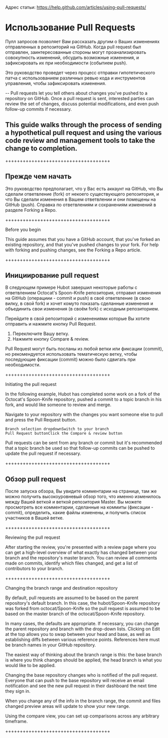 Адрес статьи:
https://help.github.com/articles/using-pull-requests/

# Использование Pull Requests

Пулл запросов позволяет Вам рассказать другим о Ваших изменениях отправленных в репозиторий на GitHub.
Когда pull request был отправлен, заинтересованные стороны могут проанализировать совокупность изменений, обсудить возможные изменения, и зафиксировать их при необходимости (событием push).

Это руководство проведет через процесс отправки гипотетического патча с использованием различных ревью кода и инструментов управления, чтобы зафиксировать изменения.

--
Pull requests let you tell others about changes you've pushed to a repository on GitHub. Once a pull request is sent, interested parties can review the set of changes, discuss potential modifications, and even push follow-up commits if necessary.

This guide walks through the process of sending a hypothetical pull request and using the various code review and management tools to take the change to completion.
--

++++++++++++++++++++++++++++++++++++

## Прежде чем начать

Это руководство предполагает, что у Вас есть аккаунт на GitHub, что Вы сделали ответвление (fork) от некоего существующего репозитория, и что Вы сделали изменения в Вашем ответвлении и они помещены на GitHub (push). Справка по ответвлениям и сохранениям изменений в разделе Forking a Repo.

++++++++++++++++++++++++++++++++++++

Before you begin

This guide assumes that you have a GitHub account, that you've forked an existing repository, and that you've pushed changes to your fork. For help with forking and pushing changes, see the Forking a Repo article.

++++++++++++++++++++++++++++++++++++

## Инициирование pull request

В следующем примере Hubot завершил некоторые работы с ответвлением Octocat's Spoon-Knife репозитория, отправил изменения на GitHub (операциии - commit и push) в своё ответвление (в свою вилку, в свой fork) и хочет комуто показать сделанные изменения и объединить свои изменения (в своём fork) с исходным репозиторием.

Перейдите в свой репозиторий с изменениями которые Вы хотите отправить и нажмите кнопку Pull Request.

1. Переключите Вашу ветку.
2. Нажмите кнопку Compare & review.

Pull Request могут быть посланы из любой ветки или фиксации (commit), но рекомендуется использовать тематическую ветку, чтобы последующие фиксации (commit) можно было сдвигать при необходимости.

++++++++++++++++++++++++++++++++++++

Initiating the pull request

In the following example, Hubot has completed some work on a fork of the Octocat's Spoon-Knife repository, pushed a commit to a topic branch in his fork, and would like someone to review and merge.

Navigate to your repository with the changes you want someone else to pull and press the Pull Request button.

    Branch selection dropdownSwitch to your branch
    Pull Request buttonClick the Compare & review button

Pull requests can be sent from any branch or commit but it's recommended that a topic branch be used so that follow-up commits can be pushed to update the pull request if necessary.

++++++++++++++++++++++++++++++++++++

## Обзор pull request

После запуска обзора, Вы увидите комментарии на странице, там же можно получить высокоуровневый обзор того, что именно изменилось между Вашей веткой и веткой репозитория Master.
Вы можете просмотреть все комментарии, сделанные на коммиты (фиксации - commit), определить, какие файлы изменены, и получить список участников в Вашей ветке.

++++++++++++++++++++++++++++++++++++

Reviewing the pull request

After starting the review, you're presented with a review page where you can get a high-level overview of what exactly has changed between your branch and the repository's master branch. You can review all comments made on commits, identify which files changed, and get a list of contributors to your branch.

++++++++++++++++++++++++++++++++++++

Changing the branch range and destination repository

By default, pull requests are assumed to be based on the parent repository's default branch. In this case, the hubot/Spoon-Knife repository was forked from octocat/Spoon-Knife so the pull request is assumed to be based on the master branch of the octocat/Spoon-Knife repository.

In many cases, the defaults are appropriate. If necessary, you can change the parent repository and branch with the drop-down lists. Clicking on Edit at the top allows you to swap between your head and base, as well as establishing diffs between various reference points. References here must be branch names in your GitHub repository.

The easiest way of thinking about the branch range is this: the base branch is where you think changes should be applied, the head branch is what you would like to be applied.

Changing the base repository changes who is notified of the pull request. Everyone that can push to the base repository will receive an email notification and see the new pull request in their dashboard the next time they sign in.

When you change any of the info in the branch range, the commit and files changed preview areas will update to show your new range.

Using the compare view, you can set up comparisons across any arbitrary timeframe.

++++++++++++++++++++++++++++++++++++